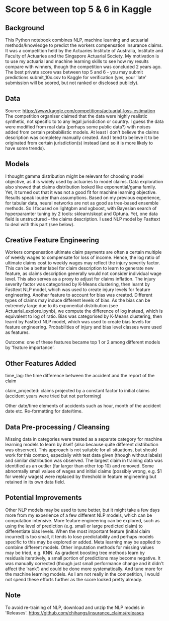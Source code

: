 # Score between top 5 & 6 in Kaggle

## Background
This Python notebook combines NLP, machine learning and actuarial methods/knowledge to predict the workers compensation insurance claims. It was a competition held by the Actuaries Institute of Australia, Institute and Faculty of Actuaries and the Singapore Actuarial Society. My motivation is to use my actuarial and machine learning skills to see how my results compare with winners, though the competition was concluded 2 years ago. The best private score was between top 5 and 6 - you may submit predictions submit_10x.csv to Kaggle for verification (yes, your 'late' submission will be scored, but not ranked or disclosed publicly).

## Data
Source: https://www.kaggle.com/competitions/actuarial-loss-estimation
The competition organiser claimed that the data were highly realistic synthetic, not specific to to any legal jurisdiction or country. I guess the data were modified from real data (perhaps some public data?) with noises added from certain probabilistic models. At least I don't believe the claims description was completey manually created. And I tend to believe it to be originated from certain jurisdiction(s) instead (and so it is more likely to have some trends).

## Models
I thought gamma distribution might be relevant for choosing model objective, as it is widely used by actuaries to model claims. Data exploration also showed that claims distribution looked like exponential/gama family. Yet, it turned out that it was not a good fit for machine learning objective. Results speak louder than assumptions. Based on my previous experience, for tabular data, neural networks are not as good as tree-based ensemble methods. So I focused on lightgbm and xgboost, with Bayesian search of hyperparamter tuning by 2 tools: sklearn/skopt and Optuna. Yet, one data field is unstructured - the claims description. I used NLP model by Fasttext to deal with this part (see below). 

## Creative Feature Engineering
Workers compensation ultimate claim payments are often a certain multiple of weekly wages to compensate for loss of income. Hence, the log ratio of ultimate claims cost to weekly wages may reflect the injury severity factor. This can be a better label for claim description to learn to generate new feature, as claims description generally would not consider individual wage level. This also serves as a proxy to adjust for claims inflation. The injury severity factor was categorised by K-Means clustering, then learnt by Fasttext NLP model, which was used to create injury levels for feature engineering.
Another feature to account for bias was created. Different types of claims may induce different levels of bias. As the bias can be extremely large due to its exponential distribution (see Actuarial_explore.ipynb), we compute the difference of log instead, which is equivalent to log of ratio.  Bias was categorised by K-Means clustering, then learnt by Fasttext NLP model, which was used to create bias levels for feature engineering.
Probabilities of injury and bias level classes were used as features.

Outcome: one of these features became top 1 or 2 among different models by 'feature importance'.

## Other Features Added
time_lag: the time difference between the accident and the report of the claim

claim_projected: claims projected by a constant factor to initial claims (accident years were tried but not performing)

Other date/time elements of accidents such as hour, month of the accident date etc. Re-formatting for date/time.

## Data Pre-processing / Cleansing
Missing data in categories were treated as a separate category for machine learning models to learn by itself (also because quite different distribution was observed). This approach is not suitable for all situations, but should work for this context, especially with test data given (though without labels) and similar distribution was observed. The largest claim in training data was identified as an outlier (far larger than other top 10) and removed. Some abnormally small values of wages and initial claims (possibly wrong, e.g. $1 for weekly wages) were replaced by threshold in feature engineering but retained in its own data field.

## Potential Improvements
Other NLP models may be used to tune better, but it might take a few days more from my experience of a few different NLP models, which can be computation intensive. More feature engineering can be explored, such as using the level of prediction (e.g. small or large predicted claim) to differentiate bias levels. When the most important feature (initial claim incurred) is too small, it tends to lose predictability and perhaps models specific to this may be explored or added. Meta learning may be applied to combine different models. Other imputation methods for missing values may be tried, e.g. KNN. As gradient boosting tree methods learn by residuals iteratively, a small portion of predictions may become negative. It was manually corrected (though just small performance change and it didn't affect the 'rank') and could be done more systematically. And tune more for the machine learning models. As I am not really in the competition, I would not spend these efforts further as the score looked pretty already.

## Note
To avoid re-training of NLP, download and unzip the NLP models in 'Releases'. https://github.com/chihangs/insurance_claims/releases


